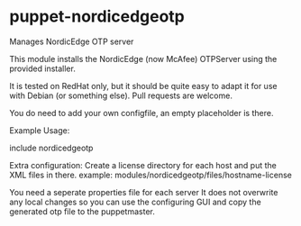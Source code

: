 puppet-nordicedgeotp
====================

Manages NordicEdge OTP server

This module installs the NordicEdge (now McAfee) OTPServer using the provided installer.

It is tested on RedHat only, but it should be quite easy to adapt it for use with Debian (or something else). Pull requests are welcome.

You do need to add your own configfile, an empty placeholder is there.

Example Usage:

include nordicedgeotp

Extra configuration:
 Create a license directory for each host and put the XML files in there.
 example: modules/nordicedgeotp/files/hostname-license

 You need a seperate properties file for each server
 It does not overwrite any local changes so you can use the configuring GUI and copy the generated otp file to the puppetmaster.
